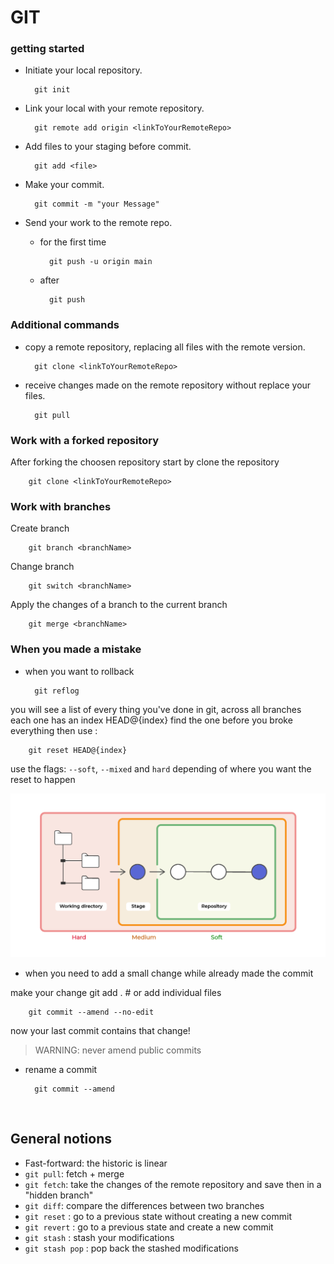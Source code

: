 # GIT
### getting started
- Initiate your local repository.

        git init

- Link your local with your remote repository.

        git remote add origin <linkToYourRemoteRepo>

- Add files to your staging before commit.

        git add <file>

- Make your commit.

        git commit -m "your Message"

- Send your work to the remote repo.

    - for the first time

            git push -u origin main

    - after

            git push



### Additional commands

- copy a remote repository, replacing all files with the remote version.

        git clone <linkToYourRemoteRepo>

- receive changes made on the remote repository without replace your files.

        git pull

### Work with a forked repository

After forking the choosen repository start by clone the repository

        git clone <linkToYourRemoteRepo>


### Work with branches

Create branch

        git branch <branchName>

Change branch

        git switch <branchName>

Apply the changes of a branch to the current branch

        git merge <branchName>


### When you made a mistake

- when you want to rollback <br>
        
        git reflog

you will see a list of every thing you've
done in git, across all branches <br>
each one has an index HEAD@{index}
find the one before you broke everything then use :
        
        git reset HEAD@{index}
use the flags: `--soft`, `--mixed` and `hard` depending of where you want the reset to happen

<img src="reset.png"/>

<br>

- when you need to add a small change while already made the commit

make your change
        git add . # or add individual files

        git commit --amend --no-edit
now your last commit contains that change!
> WARNING: never amend public commits

- rename a commit

        git commit --amend

<br>

## General notions

- Fast-fortward: the historic is linear <br>
- `git pull`: fetch + merge <br>
- `git fetch`: take the changes of the remote repository and save then in a "hidden branch" <br>
- `git diff`: compare the differences between two branches
- `git reset` : go to a previous state without creating a new commit
- `git revert` : go to a previous state and create a new commit
- `git stash` : stash your modifications
- `git stash pop` : pop back the stashed modifications
